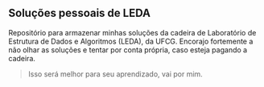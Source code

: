## Soluções pessoais de LEDA

Repositório para armazenar minhas soluções da cadeira de Laboratório de
Estrutura de Dados e Algoritmos (LEDA), da UFCG. Encorajo fortemente a não olhar
as soluções e tentar por conta própria, caso esteja pagando a cadeira.

> Isso será melhor para seu aprendizado, vai por mim.
